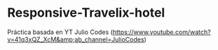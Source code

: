# Responsive-Travelix-hotel
Práctica basada en YT Julio Codes (https://www.youtube.com/watch?v=41q3xQZ_XcM&amp;ab_channel=JulioCodes)
